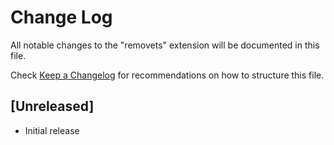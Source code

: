 # Change Log

All notable changes to the "removets" extension will be documented in this file.

Check [Keep a Changelog](http://keepachangelog.com/) for recommendations on how to structure this file.

## [Unreleased]

- Initial release